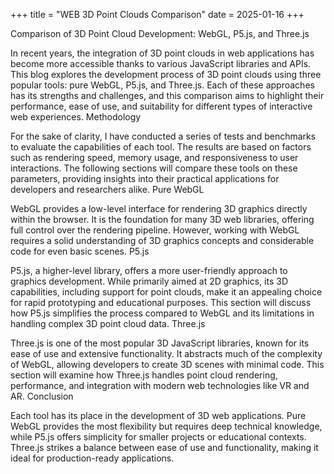+++
title = "WEB 3D Point Clouds Comparison"
date = 2025-01-16
+++

Comparison of 3D Point Cloud Development: WebGL, P5.js, and Three.js

In recent years, the integration of 3D point clouds in web applications has become more accessible thanks to various JavaScript libraries and APIs. This blog explores the development process of 3D point clouds using three popular tools: pure WebGL, P5.js, and Three.js. Each of these approaches has its strengths and challenges, and this comparison aims to highlight their performance, ease of use, and suitability for different types of interactive web experiences.
Methodology

For the sake of clarity, I have conducted a series of tests and benchmarks to evaluate the capabilities of each tool. The results are based on factors such as rendering speed, memory usage, and responsiveness to user interactions. The following sections will compare these tools on these parameters, providing insights into their practical applications for developers and researchers alike.
Pure WebGL

WebGL provides a low-level interface for rendering 3D graphics directly within the browser. It is the foundation for many 3D web libraries, offering full control over the rendering pipeline. However, working with WebGL requires a solid understanding of 3D graphics concepts and considerable code for even basic scenes.
P5.js

P5.js, a higher-level library, offers a more user-friendly approach to graphics development. While primarily aimed at 2D graphics, its 3D capabilities, including support for point clouds, make it an appealing choice for rapid prototyping and educational purposes. This section will discuss how P5.js simplifies the process compared to WebGL and its limitations in handling complex 3D point cloud data.
Three.js

Three.js is one of the most popular 3D JavaScript libraries, known for its ease of use and extensive functionality. It abstracts much of the complexity of WebGL, allowing developers to create 3D scenes with minimal code. This section will examine how Three.js handles point cloud rendering, performance, and integration with modern web technologies like VR and AR.
Conclusion

Each tool has its place in the development of 3D web applications. Pure WebGL provides the most flexibility but requires deep technical knowledge, while P5.js offers simplicity for smaller projects or educational contexts. Three.js strikes a balance between ease of use and functionality, making it ideal for production-ready applications.
